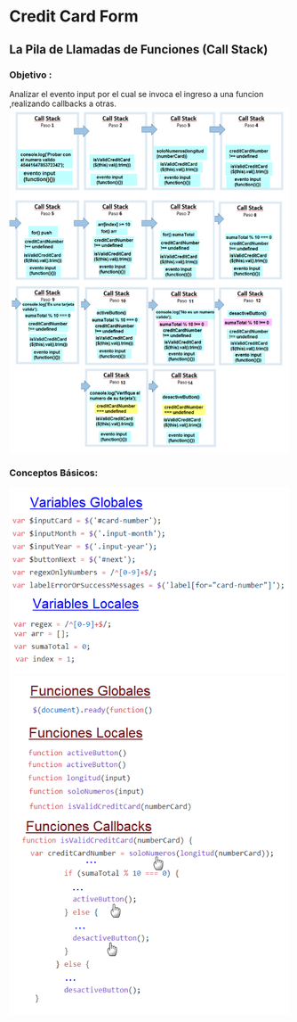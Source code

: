 # Credit Card Form

## La Pila de Llamadas de Funciones (Call Stack)
### Objetivo :
Analizar el evento input por el cual se invoca el ingreso a una funcion ,realizando callbacks a otras.
![image](images/pilas.png)
### Conceptos Básicos:
![image](images/variables.png)
![image](images/funciones.png)

